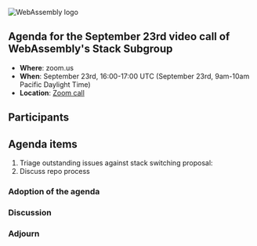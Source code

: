 ![WebAssembly logo](/images/WebAssembly.png)

## Agenda for the September 23rd video call of WebAssembly's Stack Subgroup

- **Where**: zoom.us
- **When**:  September 23rd, 16:00-17:00 UTC (September 23rd, 9am-10am Pacific Daylight Time)
- **Location**: [Zoom call](https://zoom.us/j/91846860726?pwd=NVVNVmpvRVVFQkZTVzZ1dTFEcXgrdz09)

## Participants

## Agenda items

1. Triage outstanding issues against stack switching proposal:
2. Discuss repo process

### Adoption of the agenda

### Discussion

### Adjourn
